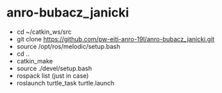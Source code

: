 # anro-bubacz_janicki
  - cd ~/catkin_ws/src
  - git clone https://github.com/pw-eiti-anro-19l/anro-bubacz_janicki.git
  - source /opt/ros/melodic/setup.bash
  - cd ..
  - catkin_make
  - source ./devel/setup.bash
  - rospack list (just in case)
  - roslaunch turtle_task turtle.launch
